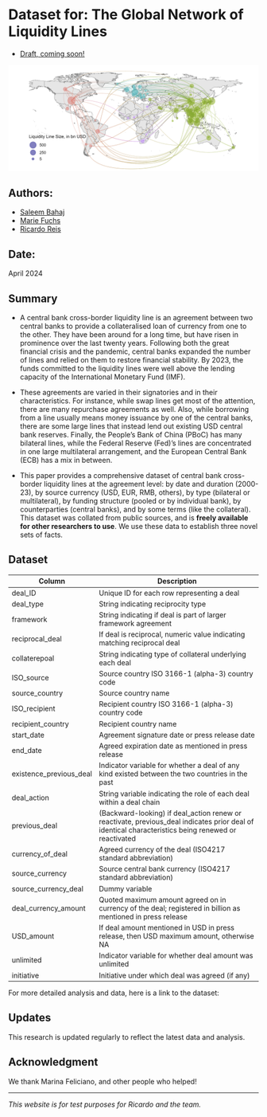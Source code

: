 # Dataset for: The Global Network of Liquidity Lines

- [Draft, coming soon!](https://personal.lse.ac.uk/reisr/papers/99-infdis.pdf)

![Description of the image](Map_Network.png)


## Authors:

- [Saleem Bahaj](https://sites.google.com/site/saleembahaj/home)
- [Marie Fuchs](https://www.lse.ac.uk/economics/people/research-students/marie-fuchs)
- [Ricardo Reis](https://www.r2rsquared.com/)

## Date:

April 2024

## Summary
- A central bank cross-border liquidity line is an agreement between two central banks to
provide a collateralised loan of currency from one to the other. They have been around for
a long time, but have risen in prominence over the last twenty years. Following both the
great financial crisis and the pandemic, central banks expanded the number of lines and
relied on them to restore financial stability. By 2023, the funds committed to the liquidity
lines were well above the lending capacity of the International Monetary Fund (IMF). 

- These agreements are varied in their signatories and in their characteristics. For instance, while swap lines get most of the attention, there are many repurchase agreements
as well. Also, while borrowing from a line usually means money issuance by one of the
central banks, there are some large lines that instead lend out existing USD central bank
reserves. Finally, the People’s Bank of China (PBoC) has many bilateral lines, while the
Federal Reserve (Fed)’s lines are concentrated in one large multilateral arrangement, and
the European Central Bank (ECB) has a mix in between.

- This paper provides a comprehensive dataset of central bank cross-border liquidity
lines at the agreement level: by date and duration (2000-23), by source currency (USD,
EUR, RMB, others), by type (bilateral or multilateral), by funding structure (pooled or
by individual bank), by counterparties (central banks), and by some terms (like the collateral). This dataset was collated from public sources, and is **freely available for other
researchers to use**. We use these data to establish three novel sets of facts.


## Dataset
| Column               | Description                                                                      | 
|----------------------|----------------------------------------------------------------------------------| 
| deal_ID              | Unique ID for each row representing a deal                                                          | 
| deal_type            | String indicating reciprocity type                                                                  | 
| framework            | String indicating if deal is part of larger framework agreement                                      | 
| reciprocal_deal     | If deal is reciprocal, numeric value indicating matching reciprocal deal                             | 
| collaterepoal       | String indicating type of collateral underlying each deal                                           | 
| ISO_source           | Source country ISO 3166-1 (alpha-3) country code                                                    | 
| source_country      | Source country name                                                                                | 
| ISO_recipient       | Recipient country ISO 3166-1 (alpha-3) country code                                                 | 
| recipient_country   | Recipient country name                                                                             | 
| start_date           | Agreement signature date or press release date                                                      | 
| end_date             | Agreed expiration date as mentioned in press release                                                | 
| existence_previous_deal | Indicator variable for whether a deal of any kind existed between the two countries in the past | 
| deal_action         | String variable indicating the role of each deal within a deal chain                                 | 
| previous_deal       | (Backward-looking) if deal_action renew or reactivate, previous_deal indicates prior deal of identical characteristics being renewed or reactivated | 
| currency_of_deal    | Agreed currency of the deal (ISO4217 standard abbreviation)                                          | 
| source_currency     | Source central bank currency (ISO4217 standard abbreviation)                                         | 
| source_currency_deal | Dummy variable                                                                                     | 
| deal_currency_amount | Quoted maximum amount agreed on in currency of the deal; registered in billion as mentioned in press release | 
| USD_amount          | If deal amount mentioned in USD in press release, then USD maximum amount, otherwise NA            | 
| unlimited           | Indicator variable for whether deal amount was unlimited                                             | 
| initiative          | Initiative under which deal was agreed (if any)                                                      | 

For more detailed analysis and data, here is a link to the dataset: 
## Updates

This research is updated regularly to reflect the latest data and analysis.

## Acknowledgment

We thank Marina Feliciano, and other people who helped!

---

*This website is for test purposes for Ricardo and the team.*
